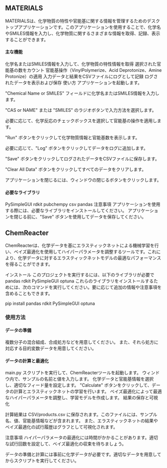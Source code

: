 ## MATERIALS
MATERIALSは、化学物質の特性や官能基に関する情報を管理するためのデスクトップアプリケーションです。このアプリケーションを使用することで、化学名やSMILES情報を入力し、化学物質に関するさまざまな情報を取得、記録、表示することができます。

#### 主な機能
化学名またはSMILES情報を入力して、化学物質の特性情報を取得
選択された官能基の数をカウント
官能基操作（VinylPolymerize、Acid Deprotonize、Amine Protonize）の適用
入力データと結果をCSVファイルにログとして記録
ログされたデータを表示および保存
使い方
アプリケーションを起動します。

"Chemical Name or SMILES" フィールドに化学名またはSMILES情報を入力します。

"CAS or NAME" または "SMILES" のラジオボタンで入力方法を選択します。

必要に応じて、化学反応のチェックボックスを選択して官能基の操作を適用します。

"Run" ボタンをクリックして化学物質情報と官能基数を表示します。

必要に応じて、"Log" ボタンをクリックしてデータをログに追加します。

"Save" ボタンをクリックしてログされたデータをCSVファイルに保存します。

"Clear All Data" ボタンをクリックしてすべてのデータをクリアします。

アプリケーションを閉じるには、ウィンドウの閉じるボタンをクリックします。

#### 必要なライブラリ
PySimpleGUI
rdkit
pubchempy
csv
pandas
注意事項
アプリケーションを使用する際には、必要なライブラリをインストールしてください。
アプリケーションを閉じる前に、"Save" ボタンを使用してデータを保存してください。



## ChemReacter

ChemReacterは、化学データを基にエラスティックネットによる機械学習を行い、ベイズ最適化を使用してハイパーパラメータを調整するツールです。これにより、化学データに対するエラスティックネットモデルの最適なパフォーマンスを得ることができます。

インストール
このプロジェクトを実行するには、以下のライブラリが必要で
pandas
rdkit
PySimpleGUI
optuna
これらのライブラリをインストールするためには、次のコマンドを実行してください。要に応じて追加の情報や注意事項を含めることもできます。

pip install pandas rdkit PySimpleGUI optuna

### 使用方法
#### データの準備

複数分子の混合組成、合成処方などを用意してください。
また、それら処方に対応する目的変数データを用意してください。

#### データの計算と最適化

main.py スクリプトを実行して、ChemReacterツールを起動します。
ウィンドウ内で、サンプルの名前と値を入力します。
化学データと官能基情報を選択し、適切なフィード量を設定します。
"Calculate" ボタンをクリックして、データの計算とエラスティックネットの学習を行います。
ベイズ最適化によって最適なハイパーパラメータを調整し、学習モデルを作成します。
結果の保存と可視化

計算結果は CSV/products.csv に保存されます。このファイルには、サンプル名、値、官能基情報などが含まれます。
また、エラスティックネットの結果やベイズ最適化の試行履歴はグラフとして可視化されます。

注意事項
ハイパーパラメータの最適化には時間がかかることがあります。適切な試行回数を設定して、ベイズ最適化の収束を待ちましょう。

データの準備と計算には事前に化学データが必要です。適切なデータを用意してからスクリプトを実行してください。







